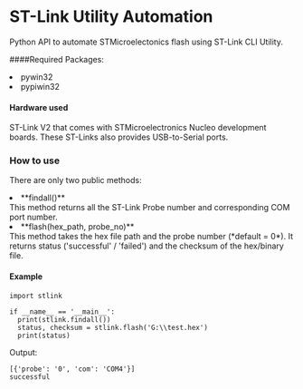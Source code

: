 # ST-Link Utility Automation
Python API to automate STMicroelectonics flash using ST-Link CLI Utility.

####Required Packages:
<li>pywin32
<li>pypiwin32

#### Hardware used
ST-Link V2 that comes with STMicroelectronics Nucleo development boards. These ST-Links
also provides USB-to-Serial ports. 

### How to use 
There are only two public methods: 
  <li> **findall()**<br>
  This method returns all the ST-Link Probe number and corresponding COM port number.
  <li> **flash(hex_path, probe_no)**<br>
  This method takes the hex file path and the probe number (*default = 0*). It returns status
  ('successful' / 'failed') and the checksum of the hex/binary file. 
  
  <br>

#### Example
  ```buildoutcfg
import stlink

if __name__ == '__main__':
    print(stlink.findall())
    status, checksum = stlink.flash('G:\\test.hex')
    print(status)
```

Output:
```buildoutcfg
[{'probe': '0', 'com': 'COM4'}]
successful
```